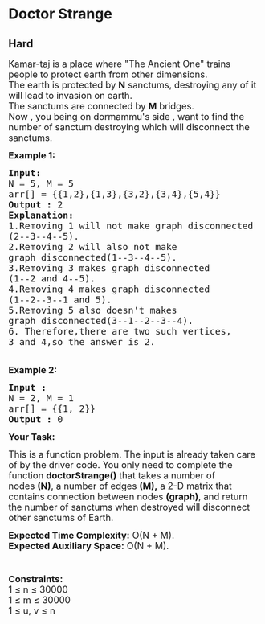 # Doctor Strange
## Hard
<div class="problems_problem_content__Xm_eO"><p><span style="font-size:18px">Kamar-taj is a place where "The Ancient One" trains people to protect earth from other dimensions.<br>
The earth is protected by <strong>N</strong>&nbsp;sanctums, destroying any of it will lead to invasion on earth.<br>
The sanctums are connected by <strong>M</strong>&nbsp;bridges.<br>
Now , you being on dormammu's side , want to find the number&nbsp;of sanctum destroying which will disconnect the sanctums.</span></p>

<p><span style="font-size:18px"><strong>Example 1:</strong></span></p>

<pre><span style="font-size:18px"><strong>Input:</strong>
N = 5, M = 5
arr[] = {{1,2},{1,3},{3,2},{3,4},{5,4}}
<strong>Output :</strong> 2
<strong>Explanation:</strong>
1.Removing 1 will not make graph disconnected
(2--3--4--5).
2.Removing 2 will also not make 
graph disconnected(1--3--4--5).
3.Removing 3 makes graph disconnected 
(1--2 and 4--5).
4.Removing 4 makes graph disconnected 
(1--2--3--1 and 5).
5.Removing 5 also doesn't makes 
graph disconnected(3--1--2--3--4).
6. Therefore,there are two such vertices,
3 and 4,so the answer is 2.

</span></pre>

<p><span style="font-size:18px"><strong>Example 2:</strong></span></p>

<pre><span style="font-size:18px"><strong>Input :</strong> 
N = 2, M = 1 
arr[] = {{1, 2}}<strong>
Output :</strong> 0</span></pre>

<p><span style="font-size:18px"><strong>Your Task:</strong></span></p>

<p><span style="font-size:18px">This is a function problem. The input is already taken care of by the driver code. You only need to complete the function <strong>doctorStrange()</strong> that takes a number of nodes&nbsp;<strong>(N)</strong>, a number of edges&nbsp;<strong>(M),</strong> a 2-D&nbsp;matrix that contains connection between nodes&nbsp;<strong>(graph)</strong>, and return the number&nbsp;of sanctums when destroyed will disconnect other sanctums of Earth.&nbsp;</span></p>

<p><span style="font-size:18px"><strong>Expected Time Complexity:</strong>&nbsp;O(N + M).<br>
<strong>Expected Auxiliary Space:</strong>&nbsp;O(N + M).</span></p>

<p>&nbsp;</p>

<p><span style="font-size:18px"><strong>Constraints:</strong><br>
1 ≤ n ≤ 30000<br>
1 ≤ m ≤ 30000<br>
1 ≤ u, v&nbsp;≤ n</span></p>
</div>